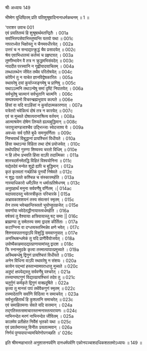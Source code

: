 श्रीः
अध्यायः 149

भीष्मेण युधिष्ठिरम् प्रति यतिशुश्रूषादिनानाधर्मकथनम् ॥ 1 ॥
	
'पराशर उवाच 	001  
एवं प्रयतितव्यं हि शुश्रूषार्थमतन्द्रितैः ।	001a  
सर्वाभिरुपसेवाभिस्तुष्यन्ति यतयो यथा ॥	001c  
नापराध्येत भिक्षोस्तु न चैनमवधीरयेत् ।	002a  
उत्तरं च न सन्दद्यात्क्रुद्धं चैव प्रसादयेत् ॥	002c  
श्रेय एवाभिधातव्यं कर्तव्यं च प्रहृष्टवत् ।	003a  
तूष्णीम्भावेन वै तत्र न क्रुद्धमभिसंवदेत् ॥	003c  
नाददीत परस्वानि न गृह्णीयादयाचितम् ।	004a  
लब्धालब्धेन जीवेत तथैव परितोषयेत् ॥	004c  
कोपिनं तु न याचेत ज्ञानविद्वेषकारितः ।	005a  
स्थावरेषु दयां कुर्याज्जङ्गमेषु च प्राणिषु ॥	005c  
यथाऽऽत्मनि तथाऽन्येषु समां दृष्टिं निपातयेत् ।	006a  
सर्वभूतेषु चात्मानं सर्वभूतानि चात्मनि ।	006c  
सम्पश्यमानो विचरन्ब्रह्मभूयाय कल्पते ॥	006e  
हिंसां वा यदि वाऽहिंसां न कुर्यादात्मकारणात् ।	007a  
यत्रेतरो भवेन्नित्यं दोषं तत्र न कारयेत् ॥	007c  
एवं स मुच्यते दोषात्परानाश्रित्य वर्तयन् ।	008a  
आत्माश्रयेण दोषेण लिप्यते ह्यल्पबुद्धिमान् ॥	008c  
जरायुजाण्डजाश्चैव उद्भिज्जाः स्वेदजाश्व ये ।	009a  
अवध्याः सर्व एतैते बुधैः समनुवर्णिताः ॥	009c  
निश्चयार्थं विबुद्धानां प्रायश्चित्तं विधीयते ।	010a  
हिंसा यथाऽन्या विहिता तथा दोषं प्रयोजयेत् ।	010c  
तथोपदिष्टं गुरुणा शिष्यस्य चरतो विधिम् ॥	010e  
न हि लोभः प्रभवति हिंसा वाऽपि तदात्मिका ।	011a  
शास्त्रदर्शनमेतद्धि विहितं विश्वयोनिना ॥	011c  
यद्येतदेवं मन्येत शूद्रो ह्यपि च बुद्धिमान् ।	012a  
कृतं कृतवतां गच्छेत्किं पुनर्यो निषेवते ॥	012c  
न शूद्रः पतते कश्चिन्न च संस्कारमर्हति ।	013a  
नास्याधिकारो धर्मेऽस्ति न धर्मात्प्रतिषेधनम् ॥	013c  
अनुग्रहार्थं मनुना सर्ववर्णेषु वर्णितम् ।|	014ac  
यदापवादस्तु भवेत्स्त्रीकृतः परिचारके |	015a  
अभ्रावकाशशयनं तस्य संवत्सरं स्मृतम् ।	015c  
तेन तस्य भवेच्छान्तिस्ततो भूयोप्युपाव्रजेत् ॥	015e  
सवर्णाया भवेदेतद्धीनायास्त्वर्धमर्हति ।	016a  
वर्षत्रयं तु वैश्यायाः क्षत्रियायास्तु षट् समाः ||	016c  
ब्राह्मण्या तु समेतस्य समा द्वादश कीर्तिताः ।	017a  
कटाग्निना वा दग्धव्यस्तस्मिन्नेव क्षणे भवेत् ।	017c  
शिश्नावपातनाद्वाऽपि विशुद्धिं समवाप्नुयात् ॥	017e  
अनस्थिबन्धमेकं तु यदि प्राणैर्वियोजयेत् ।	018a  
उपोष्यैकाहमादद्यात्प्राणायामांस्तु द्वादश ॥	018c  
त्रिः स्नानमुदके कृत्वा तस्मात्पापात्प्रमुच्यते ।	019a  
अस्थिबन्धेषु द्विगुणं प्रायश्चित्तं विधीयते ॥	019c  
अनेन विधिना वाऽपि स्थावरेषु न संशयः ।	020a  
कायेन पद्भ्यां हस्ताभ्यामपराधात्तु मुच्यते ॥	020c  
अदुष्टं क्षपयेद्यस्तु सर्ववर्णेषु यश्चरेत् ।	021a  
तस्याप्यष्टगुणं विद्यात्प्रायश्चित्तं तदेव तु ॥	021c  
चतुर्गुणं कर्मकृते द्विगुणं वाक्प्रदूषिते ।	022a  
कृत्वा तु मानसं पापं तथैवैकगुणं स्मृतम् ॥	022c  
तस्मादेतानि सर्वाणि विदित्वा न समाचरेत् ।	023a  
सर्वभूतहितार्थं हि कुशलानि समाचरेत् ॥	023c  
एवं समाहितमनाः सेवते यदि सत्तमान् ।	024a  
तद्गतिस्तत्समाचारस्तन्मनास्तत्परायणः ॥	024c  
नाभिनन्देत मरणं नाभिनन्देत जीवितम् ।	025a  
कालमेव प्रतीक्षेत निर्वेशं भृतको यथा ॥	025c  
एवं प्रवर्तमानस्तु विनीतः प्रयतात्मवान् ।	026a  
निर्णयं पुण्यपापाभ्यामचिरेणोपगच्छति ॥' 	026c  

इति श्रीमन्महाभारते अनुशासनपर्वणि दानधर्मपर्वणि एकोनपञ्चाशदधिकशततमोऽध्यायः ॥ 149 ॥
